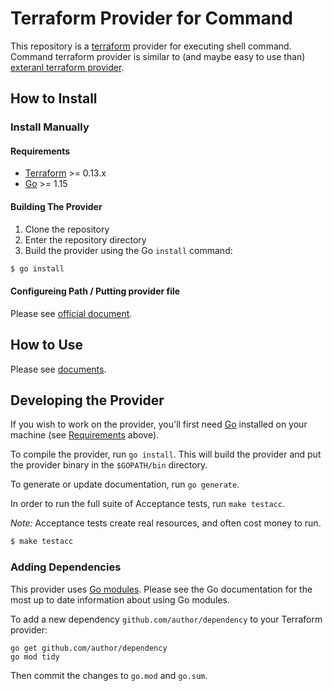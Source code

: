 # Terraform Provider for Command

This repository is a [terraform](https://www.terraform.io) provider for executing shell command.  
Command terraform provider is similar to (and maybe easy to use than) [exteranl terraform provider](https://registry.terraform.io/providers/hashicorp/external/latest).

## How to Install

### Install Manually

#### Requirements

-	[Terraform](https://www.terraform.io/downloads.html) >= 0.13.x
-	[Go](https://golang.org/doc/install) >= 1.15

#### Building The Provider

1. Clone the repository
1. Enter the repository directory
1. Build the provider using the Go `install` command: 
```sh
$ go install
```

#### Configureing Path / Putting provider file
Please see [official document](https://www.terraform.io/cli/config/config-file).

## How to Use

Please see [documents]("./docs/").

## Developing the Provider

If you wish to work on the provider, you'll first need [Go](http://www.golang.org) installed on your machine (see [Requirements](#requirements) above).

To compile the provider, run `go install`. This will build the provider and put the provider binary in the `$GOPATH/bin` directory.

To generate or update documentation, run `go generate`.

In order to run the full suite of Acceptance tests, run `make testacc`.

*Note:* Acceptance tests create real resources, and often cost money to run.

```sh
$ make testacc
```

### Adding Dependencies

This provider uses [Go modules](https://github.com/golang/go/wiki/Modules).
Please see the Go documentation for the most up to date information about using Go modules.

To add a new dependency `github.com/author/dependency` to your Terraform provider:

```
go get github.com/author/dependency
go mod tidy
```

Then commit the changes to `go.mod` and `go.sum`.

